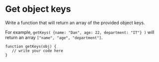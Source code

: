 # Get object keys
 Write a function that will return an array of the provided object keys.

For example, `getKeys( {name: "Dan", age: 22, department: "IT"} )` will return an array `["name", "age", "department"]`.

```
function getKeys(obj) {
   // write your code here
}
```
